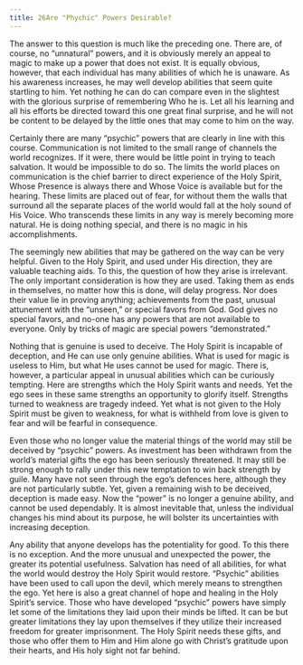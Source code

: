 ```yaml
---
title: 26Are "Phychic" Powers Desirable?
---
```


The answer to this question is much like the preceding one. There are,
of course, no “unnatural” powers, and it is obviously merely an appeal
to magic to make up a power that does not exist. It is equally obvious,
however, that each individual has many abilities of which he is unaware.
As his awareness increases, he may well develop abilities that seem
quite startling to him. Yet nothing he can do can compare even in the
slightest with the glorious surprise of remembering Who he is. Let all
his learning and all his efforts be directed toward this one great final
surprise, and he will not be content to be delayed by the little ones
that may come to him on the way.

Certainly there are many “psychic” powers that are clearly in line with
this course. Communication is not limited to the small range of channels
the world recognizes. If it were, there would be little point in trying
to teach salvation. It would be impossible to do so. The limits the world
places on communication is the chief barrier to direct experience of the
Holy Spirit, Whose Presence is always there and Whose Voice is available
but for the hearing. These limits are placed out of fear, for without
them the walls that surround all the separate places of the world would
fall at the holy sound of His Voice. Who transcends these limits in any
way is merely becoming more natural. He is doing nothing special, and
there is no magic in his accomplishments.

The seemingly new abilities that may be gathered on the way can be very
helpful. Given to the Holy Spirit, and used under His direction, they
are valuable teaching aids. To this, the question of how they arise is
irrelevant. The only important consideration is how they are used. Taking
them as ends in themselves, no matter how this is done, will delay
progress. Nor does their value lie in proving anything; achievements
from the past, unusual attunement with the “unseen,” or special favors
from God. God gives no special favors, and no-one has any powers that
are not available to everyone. Only by tricks of magic are special
powers “demonstrated.”

Nothing that is genuine is used to deceive. The Holy Spirit is incapable
of deception, and He can use only genuine abilities. What
is used for magic is useless to Him, but what He uses cannot be used for
magic. There is, however, a particular appeal in unusual abilities which
can be curiously tempting. Here are strengths which the Holy Spirit
wants and needs. Yet the ego sees in these same strengths an opportunity
to glorify itself. Strengths turned to weakness are tragedy indeed. Yet
what is not given to the Holy Spirit must be given to weakness, for what
is withheld from love is given to fear and will be fearful in
consequence.

Even those who no longer value the material things of the world may
still be deceived by “psychic” powers. As investment has been withdrawn
from the world’s material gifts the ego has been seriously threatened.
It may still be strong enough to rally under this new temptation to win
back strength by guile. Many have not seen through the ego’s defences
here, although they are not particularly subtle. Yet, given a remaining
wish to be deceived, deception is made easy. Now the “power” is no
longer a genuine ability, and cannot be used dependably. It is almost
inevitable that, unless the individual changes his mind about its
purpose, he will bolster its uncertainties with increasing deception.

Any ability that anyone develops has the potentiality for good. To this
there is no exception. And the more unusual and unexpected the power,
the greater its potential usefulness. Salvation has need of all
abilities, for what the world would destroy the Holy Spirit would
restore. “Psychic” abilities have been used to call upon the devil,
which merely means to strengthen the ego. Yet here is also a great
channel of hope and healing in the Holy Spirit’s service. Those who have
developed “psychic” powers have simply let some of the limitations they
laid upon their minds be lifted. It can be but greater limitations they
lay upon themselves if they utilize their increased freedom for greater
imprisonment. The Holy Spirit needs these gifts, and those who offer them
to Him and Him alone go with Christ’s gratitude upon their hearts, and
His holy sight not far behind.


